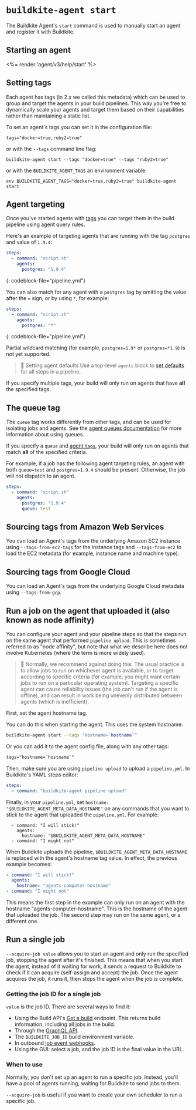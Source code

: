 # `buildkite-agent start`

The Buildkite Agent's `start` command is used to manually start an agent and register it with Buildkite.

## Starting an agent

<%= render 'agent/v3/help/start' %>

## Setting tags

Each agent has tags (in 2.x we called this metadata) which can be used to group and target the agents in your build pipelines. This way you're free to dynamically scale your agents and target them based on their capabilities rather than maintaining a static list.

To set an agent's tags you can set it in the configuration file:

```
tags="docker=true,ruby2=true"
```

or with the `--tags` command line flag:

```
buildkite-agent start --tags "docker=true" --tags "ruby2=true"
```

or with the `BUILDKITE_AGENT_TAGS` an environment variable:

```
env BUILDKITE_AGENT_TAGS="docker=true,ruby2=true" buildkite-agent start
```

## Agent targeting

Once you've started agents with [tags](#setting-tags) you can target them in the build pipeline using agent query rules.

Here's an example of targeting agents that are running with the tag `postgres` and value of `1.9.4`:

```yaml
steps:
  - command: "script.sh"
    agents:
      postgres: "1.9.4"
```

{: codeblock-file="pipeline.yml"}

You can also match for any agent with a `postgres` tag by omitting the value after the `=` sign, or by using `*`, for example:

```yaml
steps:
  - command: "script.sh"
    agents:
      postgres: "*"
```

{: codeblock-file="pipeline.yml"}

Partial wildcard matching (for example, `postgres=1.9*` or `postgres=*1.9`) is not yet supported.

> 📘 Setting agent defaults
> Use a top-level <code>agents</code> block to <a href="/docs/pipelines/defining-steps#step-defaults">set defaults</a> for all steps in a pipeline.

If you specify multiple tags, your build will only run on agents that have **all** the specified tags.

## The queue tag

The `queue` tag works differently from other tags, and can be used for isolating jobs and agents. See the [agent queues documentation](queues) for more information about using queues.

If you specify a `queue` and [agent `tags`](#agent-targeting), your build will only run on agents that match **all** of the specified criteria.

For example, if a job has the following agent targeting rules, an agent with both `queue=test` and `postgres=1.9.4` should be present. Otherwise, the job will not dispatch to an agent.

```yaml
steps:
  - command: "script.sh"
    agents:
      postgres: "1.9.4"
      queue: test
```

## Sourcing tags from Amazon Web Services

You can load an Agent's tags from the underlying Amazon EC2 instance using `--tags-from-ec2-tags` for the instance tags and `--tags-from-ec2` to load the EC2 metadata (for example, instance name and machine type).

## Sourcing tags from Google Cloud

You can load an Agent's tags from the underlying Google Cloud metadata using `--tags-from-gcp`.

## Run a job on the agent that uploaded it (also known as node affinity)

You can configure your agent and your pipeline steps so that the steps run on the same agent that performed `pipeline upload`. This is sometimes referred to as "node affinity", but note that what we describe here does not involve Kubernetes (where the term is more widely used).

> 📘 Normally, we recommend against doing this. The usual practice is to allow jobs to run on whichever agent is available, or to target according to specific criteria (for example, you might want certain jobs to run on a particular operating system). Targeting a specific agent can cause reliability issues (the job can't run if the agent is offline), and can result in work being unevenly distributed between agents (which is inefficient).

First, set the agent hostname tag.

You can do this when starting the agent. This uses the system hostname:

```sh
buildkite-agent start --tags "hostname=`hostname`"
```

Or you can add it to the agent config file, along with any other tags:

```txt
tags="hostname=`hostname`"
```

Then, make sure you are using `pipeline upload` to upload a `pipeline.yml`. In Buildkite's YAML steps editor:

```yaml
steps:
  - command: "buildkite-agent pipeline upload"
```

Finally, in your `pipeline.yml`, set `hostname: "$BUILDKITE_AGENT_META_DATA_HOSTNAME"` on any commands that you want to stick to the agent that uploaded the `pipeline.yml`. For example:

```yamlsteps:
  - command: "I will stick!"
    agents:
      hostname: "$BUILDKITE_AGENT_META_DATA_HOSTNAME"
  - command: "I might not"
```

When Buildkite uploads the pipeline, `$BUILDKITE_AGENT_META_DATA_HOSTNAME` is replaced with the agent's hostname tag value. In effect, the previous example becomes:

```yaml
- command: "I will stick!"
  agents:
    hostname: "agents-computer-hostname"
- command: "I might not"
```

This means the first step in the example can only run on an agent with the hostname "agents-computer-hostname". This is the hostname of the agent that uploaded the job. The second step may run on the same agent, or a different one.

## Run a single job

`--acquire-job value` allows you to start an agent and only run the specified job, stopping the agent after it's finished. This means that when you start the agent, instead of it waiting for work, it sends a request to Buildkite to check if it can acquire (self-assign and accept) the job. Once the agent acquires the job, it runs it, then stops the agent when the job is complete.

### Getting the job ID for a single job

`value` is the job ID. There are several ways to find it:

- Using the Build API's [Get a build](/docs/apis/rest-api/builds#get-a-build) endpoint. This returns build information, including all jobs in the build.
- Through the [GraphQL API](/docs/apis/graphql_api).
- The `BUILDKITE_JOB_ID` build environment variable.
- In outbound [job event webhooks](/docs/apis/webhooks/job_events).
- Using the GUI: select a job, and the job ID is the final value in the URL.

### When to use

Normally, you don't set up an agent to run a specific job. Instead, you'll have a pool of agents running, waiting for Buildkite to send jobs to them.

`--acquire-job` is useful if you want to create your own scheduler to run a specific job.
